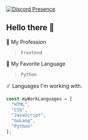 [![Discord Presence](https://lanyard-profile-readme.vercel.app/api/722901871001337968)](https://discord.com/users/722901871001337968)

## Hello there 👋
:tada: My Profession
> ```Frontend```

:telescope: My Favorite Language
> ```Python```

:comet: Languages I'm working with.
```ts
const myWorkLanguages = [
  "HTML",
  "CSS",
  "JavaScript",
  "GoLang", 
  "Python" 
];
```
